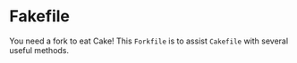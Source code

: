 Fakefile
================

You need a fork to eat Cake!
This `Forkfile` is to assist `Cakefile` with several useful methods.
